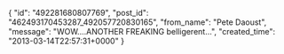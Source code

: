  {
   "id": "492281680807769",
   "post_id": "462493170453287_492057720830165",
   "from_name": "Pete Daoust",
   "message": "WOW....ANOTHER FREAKING belligerent...",
   "created_time": "2013-03-14T22:57:31+0000"
 }
